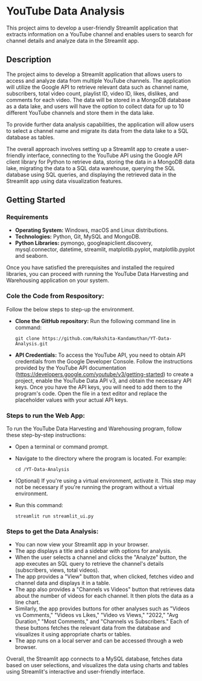 # YouTube Data Analysis

This project aims to develop a user-friendly Streamlit application that extracts information on a YouTube channel and enables users to search for channel details and analyze data in the Streamlit app.

## Description

The project aims to develop a Streamlit application that allows users to access and analyze data from multiple YouTube channels. The application will utilize the Google API to retrieve relevant data such as channel name, subscribers, total video count, playlist ID, video ID, likes, dislikes, and comments for each video. The data will be stored in a MongoDB database as a data lake, and users will have the option to collect data for up to 10 different YouTube channels and store them in the data lake.

To provide further data analysis capabilities, the application will allow users to select a channel name and migrate its data from the data lake to a SQL database as tables. 

The overall approach involves setting up a Streamlit app to create a user-friendly interface, connecting to the YouTube API using the Google API client library for Python to retrieve data, storing the data in a MongoDB data lake, migrating the data to a SQL data warehouse, querying the SQL database using SQL queries, and displaying the retrieved data in the Streamlit app using data visualization features.

## Getting Started

### Requirements

* **Operating System:** Windows, macOS and Linux distributions.
* **Technologies:** Python, Git, MySQL and MongoDB.
* **Python Libraries:** pymongo, googleapiclient.discovery, mysql.connector, datetime, streamlit, matplotlib.pyplot, matplotlib.pyplot and seaborn.

Once you have satisfied the prerequisites and installed the required libraries, you can proceed with running the YouTube Data Harvesting and Warehousing application on your system.



### Cole the Code from Respository:
Follow the below steps to step-up the environment.
* **Clone the GitHub repository:** Run the following command line in command:


   ```
   git clone https://github.com/Rakshita-Kandamuthan/YT-Data-Analysis.git
   ```

* **API Credentials:** To access the YouTube API, you need to obtain API credentials from the Google Developer Console. Follow the instructions provided by the YouTube API documentation (https://developers.google.com/youtube/v3/getting-started) to create a project, enable the YouTube Data API v3, and obtain the necessary API keys. Once you have the API keys, you will need to add them to the program's code. Open the file in a text editor and replace the placeholder values with your actual API keys.

### Steps to run the Web App:
To run the YouTube Data Harvesting and Warehousing program, follow these step-by-step instructions:

* Open a terminal or command prompt.

* Navigate to the directory where the program is located. For example:

   ```
  cd /YT-Data-Analysis
  
   ```

* (Optional) If you're using a virtual environment, activate it. This step may not be necessary if you're running the program without a virtual environment.

* Run this command:

   ```
   streamlit run streamlit_ui.py
   ```
### Steps to get the Data Analysis:
* You can now view your Streamlit app in your browser. 
* The app displays a title and a sidebar with options for analysis.
* When the user selects a channel and clicks the "Analyze" button, the app executes an SQL query to retrieve the channel's details (subscribers, views, total videos).
* The app provides a "View" button that, when clicked, fetches video and channel data and displays it in a table.
* The app also provides a "Channels vs Videos" button that retrieves data about the number of videos for each channel. It then plots the data as a line chart.
* Similarly, the app provides buttons for other analyses such as "Videos vs Comments," "Videos vs Likes," "Video vs Views," "2022," "Avg Duration," "Most Comments," and "Channels vs Subscribers." Each of these buttons fetches the relevant data from the database and visualizes it using appropriate charts or tables.
* The app runs on a local server and can be accessed through a web browser.

Overall, the Streamlit app connects to a MySQL database, fetches data based on user selections, and visualizes the data using charts and tables using Streamlit's interactive and user-friendly interface.
